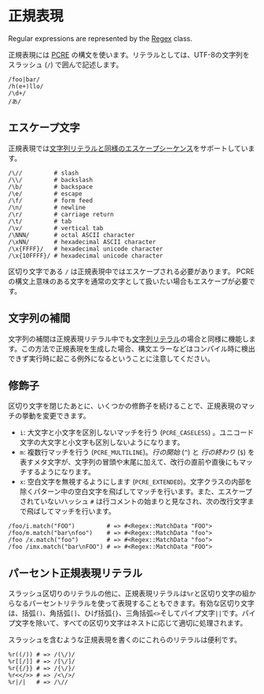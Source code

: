 # 正規表現

Regular expressions are represented by the [Regex](https://crystal-lang.org/api/Regex.html) class.

正規表現には [PCRE](http://pcre.org/pcre.txt) の構文を使います。リテラルとしては、UTF-8の文字列をスラッシュ (`/`) で囲んで記述します。

```crystal
/foo|bar/
/h(e+)llo/
/\d+/
/あ/
```

## エスケープ文字

正規表現では[文字列リテラルと同様のエスケープシーケンス](./string.md)をサポートしています。

```crystal
/\//         # slash
/\\/         # backslash
/\b/         # backspace
/\e/         # escape
/\f/         # form feed
/\n/         # newline
/\r/         # carriage return
/\t/         # tab
/\v/         # vertical tab
/\NNN/       # octal ASCII character
/\xNN/       # hexadecimal ASCII character
/\x{FFFF}/   # hexadecimal unicode character
/\x{10FFFF}/ # hexadecimal unicode character
```

区切り文字である `/` は正規表現中ではエスケープされる必要があります。
PCRE の構文上意味のある文字を通常の文字として扱いたい場合もエスケープが必要です。

## 文字列の補間

文字列の補間は正規表現リテラル中でも[文字列リテラル](./string.md)の場合と同様に機能します。この方法で正規表現を生成した場合、構文エラーなどはコンパイル時に検出できず実行時に起こる例外になるということに注意してください。

## 修飾子

区切り文字を閉じたあとに、いくつかの修飾子を続けることで、正規表現のマッチの挙動を変更できます。

* `i`: 大文字と小文字を区別しないマッチを行う (`PCRE_CASELESS`) 。ユニコード文字の大文字と小文字も区別しないようになります。
* `m`: 複数行マッチを行う (`PCRE_MULTILINE`)。*行の開始* (`^`) と *行の終わり* (`$`) を表すメタ文字が、文字列の冒頭や末尾に加えて、改行の直前や直後にもマッチするようになります。
* `x`: 空白文字を無視するようにします (`PCRE_EXTENDED`)。文字クラスの内部を除くパターン中の空白文字を飛ばしてマッチを行います。また、エスケープされていないハッシュ `#` は行コメントの始まりと見なされ、次の改行文字まで飛ばしてマッチを行います。

```crystal
/foo/i.match("FOO")         # => #<Regex::MatchData "FOO">
/foo/m.match("bar\nfoo")    # => #<Regex::MatchData "foo">
/foo /x.match("foo")        # => #<Regex::MatchData "foo">
/foo /imx.match("bar\nFOO") # => #<Regex::MatchData "FOO">
```

## パーセント正規表現リテラル

スラッシュ区切りのリテラルの他に、正規表現リテラルは`%r`と区切り文字の組からなるパーセントリテラルを使って表現することもできます。有効な区切り文字は、括弧`()`、角括弧`[]`、ひげ括弧`{}`、三角括弧`<>`そしてパイプ文字`||`です。パイプ文字を除いて、すべての区切り文字はネストに応じて適切に処理されます。

スラッシュを含むような正規表現を書くのにこれらのリテラルは便利です。

```crystal
%r((/)) # => /(\/)/
%r[[/]] # => /[\/]/
%r{{/}} # => /{\/}/
%r<</>> # => /<\/>/
%r|/|   # => /\//
```
